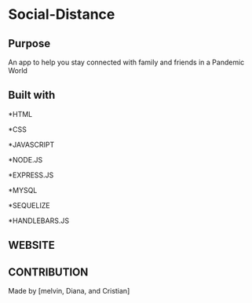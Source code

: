 # Social-Distance
## Purpose
An app to help you stay connected  with family and friends in a Pandemic World
## Built with
*HTML

*CSS

*JAVASCRIPT

*NODE.JS

*EXPRESS.JS

*MYSQL

*SEQUELIZE

*HANDLEBARS.JS

## WEBSITE 


## CONTRIBUTION
Made by [melvin, Diana, and Cristian]
